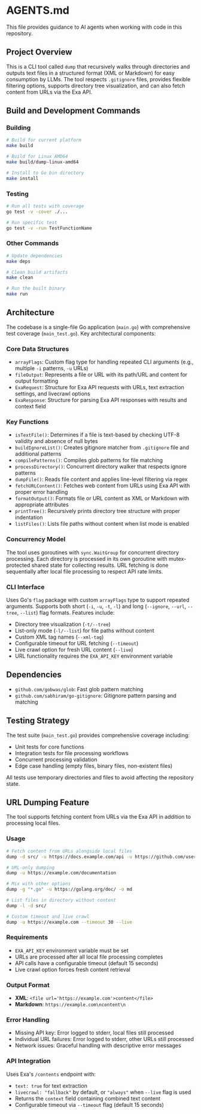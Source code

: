 # AGENTS.md

This file provides guidance to AI agents when working with code in this repository.

## Project Overview

This is a CLI tool called `dump` that recursively walks through directories and outputs text files in a structured format (XML or Markdown) for easy consumption by LLMs. The tool respects `.gitignore` files, provides flexible filtering options, supports directory tree visualization, and can also fetch content from URLs via the Exa API.

## Build and Development Commands

### Building
```bash
# Build for current platform
make build

# Build for Linux AMD64
make build/dump-linux-amd64

# Install to Go bin directory
make install
```

### Testing
```bash
# Run all tests with coverage
go test -v -cover ./...

# Run specific test
go test -v -run TestFunctionName
```

### Other Commands
```bash
# Update dependencies
make deps

# Clean build artifacts
make clean

# Run the built binary
make run
```

## Architecture

The codebase is a single-file Go application (`main.go`) with comprehensive test coverage (`main_test.go`). Key architectural components:

### Core Data Structures
- `arrayFlags`: Custom flag type for handling repeated CLI arguments (e.g., multiple `-i` patterns, `-u` URLs)
- `fileOutput`: Represents a file or URL with its path/URL and content for output formatting
- `ExaRequest`: Structure for Exa API requests with URLs, text extraction settings, and livecrawl options
- `ExaResponse`: Structure for parsing Exa API responses with results and context field

### Key Functions
- `isTextFile()`: Determines if a file is text-based by checking UTF-8 validity and absence of null bytes
- `buildIgnoreList()`: Creates gitignore matcher from `.gitignore` file and additional patterns
- `compilePatterns()`: Compiles glob patterns for file matching
- `processDirectory()`: Concurrent directory walker that respects ignore patterns
- `dumpFile()`: Reads file content and applies line-level filtering via regex
- `fetchURLContent()`: Fetches web content from URLs using Exa API with proper error handling
- `formatOutput()`: Formats file or URL content as XML or Markdown with appropriate attributes
- `printTree()`: Recursively prints directory tree structure with proper indentation
- `listFiles()`: Lists file paths without content when list mode is enabled

### Concurrency Model
The tool uses goroutines with `sync.WaitGroup` for concurrent directory processing. Each directory is processed in its own goroutine with mutex-protected shared state for collecting results. URL fetching is done sequentially after local file processing to respect API rate limits.

### CLI Interface
Uses Go's `flag` package with custom `arrayFlags` type to support repeated arguments. Supports both short (`-i`, `-u`, `-t`, `-l`) and long (`--ignore`, `--url`, `--tree`, `--list`) flag formats. Features include:
- Directory tree visualization (`-t/--tree`)
- List-only mode (`-l/--list`) for file paths without content
- Custom XML tag names (`--xml-tag`)
- Configurable timeout for URL fetching (`--timeout`)
- Live crawl option for fresh URL content (`--live`)
- URL functionality requires the `EXA_API_KEY` environment variable

## Dependencies

- `github.com/gobwas/glob`: Fast glob pattern matching
- `github.com/sabhiram/go-gitignore`: Gitignore pattern parsing and matching

## Testing Strategy

The test suite (`main_test.go`) provides comprehensive coverage including:
- Unit tests for core functions
- Integration tests for file processing workflows
- Concurrent processing validation
- Edge case handling (empty files, binary files, non-existent files)

All tests use temporary directories and files to avoid affecting the repository state.

## URL Dumping Feature

The tool supports fetching content from URLs via the Exa API in addition to processing local files.

### Usage
```bash
# Fetch content from URLs alongside local files
dump -d src/ -u https://docs.example.com/api -u https://github.com/user/repo

# URL-only dumping
dump -u https://example.com/documentation

# Mix with other options
dump -g "*.go" -u https://golang.org/doc/ -o md

# List files in directory without content
dump -l -d src/

# Custom timeout and live crawl
dump -u https://example.com --timeout 30 --live
```

### Requirements
- `EXA_API_KEY` environment variable must be set
- URLs are processed after all local file processing completes
- API calls have a configurable timeout (default 15 seconds)
- Live crawl option forces fresh content retrieval

### Output Format
- **XML**: `<file url='https://example.com'>content</file>`
- **Markdown**: ````https://example.com\ncontent\n````

### Error Handling
- Missing API key: Error logged to stderr, local files still processed
- Individual URL failures: Error logged to stderr, other URLs still processed
- Network issues: Graceful handling with descriptive error messages

### API Integration
Uses Exa's `/contents` endpoint with:
- `text: true` for text extraction
- `livecrawl: "fallback"` by default, or `"always"` when `--live` flag is used
- Returns the `context` field containing combined text content
- Configurable timeout via `--timeout` flag (default 15 seconds)
